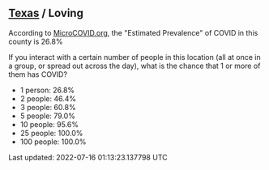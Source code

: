 
## [Texas](/united-states/texas) / Loving

According to [MicroCOVID.org](http://microcovid.org),
the "Estimated Prevalence" of COVID in this county is 26.8%

If you interact with a certain number of people in this location
(all at once in a group, or spread out across the day), what is the chance that
1 or more of them has COVID?

- 1 person: 26.8%
- 2 people: 46.4%
- 3 people: 60.8%
- 5 people: 79.0%
- 10 people: 95.6%
- 25 people: 100.0%
- 100 people: 100.0%

Last updated: 2022-07-16 01:13:23.137798 UTC
